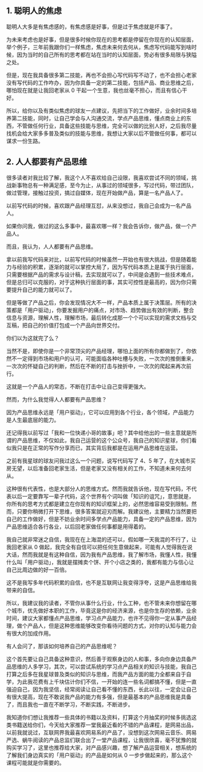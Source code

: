 ## 1. 聪明人的焦虑
聪明人大多是有焦虑感的，有焦虑感是好事，但是过于焦虑就是坏事了。

为未来考虑也是好事，但是很多时候你现在的思考都是停留在你现在的认知层面，举个例子，三年前我跟你们一样焦虑，焦虑未来何去何从，焦虑写代码能写到啥时候，因为当时的自己所有的思考都在站在当时的认知层面，势必有很多局限与狭隘之处。

但是，现在我具备很多第二技能，再也不会担心写代码写不动了，也不会担心老家没有写代码的工作咋办，因为你具备一定的第二技能，包括产品、商业思维之后，哪怕现在就是让我回老家从 0 干起一个生意，我也丝毫不担心，而且有信心干好。

所以，给你以及有类似焦虑的球友一点建议，先把当下的工作做好，业余时间多培养第二技能，同时，让自己学会与人沟通交流，学点产品思维，懂点商业上的东西，不管做任何行业，具备这些技能与思维，完全可以做的比别人好，之后我尽量找机会给大家多多普及类似的技能与思维，我想让大家以后不管做任何事，都可以谋求一份生路。

## 2. 人人都要有产品思维
很多读者对我比较了解，我这个人不喜欢给自己设限，我喜欢尝试不同的领域，挑战新事物总有一种满足感，至今为止，从事过的领域很多，写过代码，带过团队，做过管理，接触过投资，搞过自媒体，现在开始做产品，算是一名产品人了。

以前写代码的时候，喜欢跟产品经理互怼，从来没想过，我自己会成为一名产品人。

如果你问我，做过的这么多事中，最喜欢哪一样？我会告诉你，做产品，做一个产品人。

而且，我认为，人人都要有产品思维。

拿以前我写代码来对比，以前写代码的时候虽然一开始也有很大挑战，但是随着能力与经验的积累，逐渐的就可以掌控大局了，因为写代码本质上是属于执行层面，只需要根据产品的需求与设计稿，去实现就可以了，中间是会遇到一些技术难点，但是总归可以克服的，对于这种执行层面的事，其实可控性是最高的，因为你只需要提升自己的能力就可以了。

但是等做了产品之后，你会发现情况大不一样，产品本质上属于决策层。所有的决策都是「用户驱动」，你要发掘用户的痛点，对市场、趋势做出有效的判断，整合信息与资源，理解人性，理解市场，最后转化成那一个个可以实现的需求文档与交互稿，把自己的价值打包成一个产品向世界交付。

你们以为这就完了么？

当然不是，即使你是一个非常顶尖的产品经理，哪怕上面的所有你都做到了，你依然不一定得到市场和用户的认可，可能面临各种吐槽与失败，一次次的推倒重来，一次次的怀疑自己的判断，然后在不断的打击与挫折中，一次次的爬起来再次前行。

这就是一个产品人的常态，不断在打击中让自己变得更强大。

然而，为什么我觉得人人都要有产品思维？

因为产品思维永远是「用户驱动」，它可以应用到各个行业，各个领域，产品能力是人生最底层的能力。

还记得我以前写过「我和一位快递小哥的故事」吧？其中给他出的一些主意就是所谓的产品思维，不仅如此，我自己运营的这个公众号，我自己的知识星球，你们看似我只是在正常的写作分享而已，其实背后我都是在运用产品思维在运营。

之前有我星球的球友问我过这么一个问题，说写代码写了 4、5 年了，在大城市买房无望，以后准备回老家生活，但是老家又没有相关的工作，不知道未来何去何从。

这种很有代表性，也是大部分人的思维方式。然而我就告诉他，现在写代码，不代表以后一定要靠写一辈子代码，这个世界有个词叫做「知识的诅咒」，意思就是，你所有的思考方式都是建立在你现有的知识框架上的，必然思维容易受到限制。然而，只要你稍微打开下思维，很多答案就迎刃而解。我建议他，主要精力当然要把自己的工作做好，但是不妨业余时间多学点产品能力，具备一定的产品思维，因为产品思维适合各行各业，以后回老家做任何事都是用得着的。

我自己就非常迷之自信，我现在在上海混的还可以，假如哪一天我混的不行了，让我回老家从 0 做起，我完全有自信可以把任何生意做起来，可能有人觉得我在说大话，然而我就是有这种自信，因为我有产品思维，我了解市场，我懂人性，我懂什么叫「用户驱动」，我就是摆摊卖个饼、开个小店之类的，我都有能力与信心让自己比周边做的好一百倍。

这不是我写多年代码积累的自信，也不是互联网让我变得浮夸，这是产品思维给我带来的自信。

所以，我建议我的读者，不管你从事什么行业，什么工种，也不管未来你想留在哪个城市，优先做好本职的工作，毕竟这是你的经济来源，也是你生存的依赖，业余时间，建议大家都懂点产品思维，学习点产品能力，也许不见得你一定从事产品经理，做个产品人，但是这种思维能够改变你看待问题的方式，对你的认知与能力会有很大的加成作用。

有人会问了，那该如何培养自己的产品思维呢？

这个首先要让自己具备这种意识，然后善于观察身边的人和事，多向你身边具备产品思维的人多学习，其次，可以尝试系统的学习点产品相关的知识与技能，我自己打算之后多在我星球普及类似的知识与思维，而我产品方面的能力全都来自于自学，为此我花费有上千块估计你们不信，一开始的连一些名词都搞不懂，但是一直强迫自己，因为我坚信，经常阅读让自己看不懂的东西，长此以往，一定会让自己有很大提高，现在不敢说我产品的能力有多强，但是最基本的产品思维我是具备了，而且我也一直在不断学习，不断实践，不断进步。

我知道你们想让我推荐一些具体的书籍以及资料，打算这个月抽奖的时候多挑选这类书籍送给你们，今天给大家推荐一堂我最近看的不错的产品课程，是网易出品，以前我就说过，互联网界我最喜欢网易系的产品了，没想到这次网易云音乐、网易严选、蜗牛阅读的产品总监们联合出了一堂产品课程，让我很欣喜，毫不犹豫的就购买学习了，这里也推荐给大家，对产品感兴趣，想了解产品运营相关，想系统的了解我们身边真实的「用户驱动」的产品是如何从 0 一步步做起来的，那么这个课程可能就是你需要的。